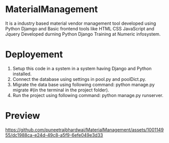 # MaterialManagement
It is a industry based material vendor management tool developed using Python  Djamgo and Basic frontend tools like HTML CSS JavaScript and Jquery Developed durning Python Django Training at Numeric infosystem.

# Deployement
1. Setup this code in a system in a system having Django and Python installed.
2. Connect the database using settings in pool.py and poolDict.py. 
3. Migrate the data base using following command: python manage.py migrate #(in the terminal in the project folder). 
4. Run the project using following command: python manage.py runserver.

# Preview
https://github.com/puneetrajbhardwaj/MaterialManagement/assets/100114955/dc1988ca-e24d-49c8-a5f9-6efe049e3d33

